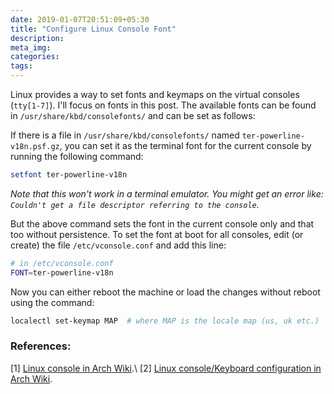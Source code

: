 ```yaml
---
date: 2019-01-07T20:51:09+05:30
title: "Configure Linux Console Font"
description:
meta_img:
categories:
tags:
---
```


Linux provides a way to set fonts and keymaps on the virtual consoles
(`tty[1-7]`). I'll focus on fonts in this post. The available fonts can be found
in `/usr/share/kbd/consolefonts/` and can be set as follows:

If there is a file in `/usr/share/kbd/consolefonts/` named
`ter-powerline-v18n.psf.gz`, you can set it as the terminal font for the current
console by running the following command:

```bash
setfont ter-powerline-v18n
```

_Note that this won't work in a terminal emulator. You might get an error like:
`Couldn't get a file descriptor referring to the console`._

But the above command sets the font in the current console only and that too
without persistence. To set the font at boot for all consoles, edit (or create)
the file `/etc/vconsole.conf` and add this line:

```bash
# in /etc/vconsole.conf
FONT=ter-powerline-v18n
```

Now you can either reboot the machine or load the changes without reboot using
the command:

```bash
localectl set-keymap MAP  # where MAP is the locale map (us, uk etc.)
```

### References:
[1] [Linux console in Arch Wiki](https://wiki.archlinux.org/index.php/Linux_console#Fonts).\\
[2] [Linux console/Keyboard configuration in Arch Wiki](https://wiki.archlinux.org/index.php/Linux_console/Keyboard_configuration#Persistent_configuration).
